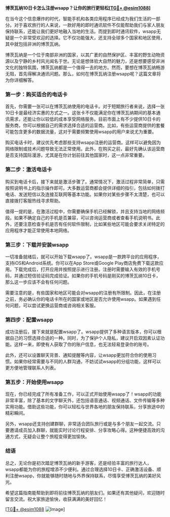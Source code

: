 **博茨瓦纳10日卡怎么注册wsapp？让你的旅行更轻松[[TG💪+ @esim1088](https://t.me/s/esim1088)]**

在当今这个信息爆炸的时代，智能手机和各类应用程序已经成为我们生活的一部分。对于喜欢旅行的人来说，一款好用的即时通讯软件不仅能帮助我们与家人朋友保持联系，还能让我们更好地融入当地的生活。而提到即时通讯软件，wsapp无疑是一个非常受欢迎的选择。它不仅功能强大，还支持全球多个国家和地区使用，其中就包括非洲的博茨瓦纳。

博茨瓦纳是一个位于南部非洲的国家，以其广袤的自然保护区、丰富的野生动物资源以及宁静的乡村风光闻名于世。无论是想体验大自然的魅力，还是想要感受非洲文化的独特氛围，博茨瓦纳都是一个值得一去的地方。然而，要想在博茨瓦纳畅游无阻，首先得解决通讯问题。那么，如何在博茨瓦纳注册wsapp呢？这篇文章将为你详细解答。

### **第一步：购买适合的电话卡**

首先，你需要一张可以在博茨瓦纳使用的电话卡。对于短期旅行者来说，选择一张10日卡是最经济实惠的方式之一。这张卡不仅能满足你在博茨瓦纳期间的基本通讯需求，还能让你以较低的成本享受网络服务。目前市面上有不少提供10日卡的服务商，你可以根据自己的需求选择合适的运营商。比如，有些运营商提供的套餐可能包含更多的数据流量，这对于需要频繁使用wsapp的用户来说尤为重要。

购买电话卡时，建议优先考虑那些支持wsapp注册的运营商。这样可以避免因为网络限制或技术问题导致无法正常使用。此外，在购买之前，最好先确认该运营商是否支持国际漫游，尤其是在你计划前往其他国家时，这一点非常重要。

### **第二步：激活电话卡**

购买到电话卡后，接下来就是激活步骤了。通常情况下，激活过程非常简单，只需按照说明书上的指示操作即可。大多数运营商都会提供详细的指引，包括如何拨打电话、发送短信以及连接互联网等基本功能。如果你对某些步骤不太清楚，也可以直接拨打客服热线寻求帮助。

值得一提的是，在激活过程中，你需要确保手机已经解锁，并且支持当地的网络频段。如果不确定自己的手机是否兼容，可以咨询运营商或者查看手机说明书。此外，还要注意检查手机是否有任何软件限制，比如某些地区可能会要求关闭特定的应用程序才能正常使用本地网络。

### **第三步：下载并安装wsapp**

一切准备就绪后，就可以开始下载wsapp了。wsapp是一款跨平台的应用程序，支持iOS和Android系统。你可以在App Store或Google Play商店免费下载这款应用。下载完成后，打开应用并按照提示进行注册。注册时需要输入有效的手机号码，并通过短信验证码完成验证。如果你的手机号码是刚买的博茨瓦纳10日卡，那么这一步应该不会有任何问题。

需要注意的是，有些国家和地区可能会对wsapp的注册有所限制。因此，在注册之前，务必确认你的电话卡所在的国家或地区是否允许使用wsapp。如果遇到任何问题，可以尝试更换运营商或咨询相关客服。

### **第四步：配置wsapp**

成功注册后，接下来就是配置wsapp了。wsapp提供了多种语言版本，你可以根据自己的习惯选择合适的一种。同时，为了保护个人隐私，建议开启双因素认证功能。这样一来，即使有人获取了你的账户信息，也无法轻易登录你的账号。

此外，还可以设置聊天背景、通知提醒等内容，让wsapp更加符合你的使用习惯。如果你经常需要与不同的人群沟通，不妨试试wsapp的分组功能，这样可以更方便地管理联系人列表。

### **第五步：开始使用wsapp**

现在，你已经完成了所有准备工作，可以正式开始使用wsapp了！wsapp的功能非常丰富，除了基本的文字聊天外，还包括语音通话、视频通话、文件传输等多种实用功能。借助这些功能，你可以轻松与世界各地的朋友保持联系，分享旅途中的精彩瞬间。

另外，wsapp还支持创建群聊，非常适合团队旅行或是与多个朋友一起交流。只要邀请成员加入群聊，就能实时讨论行程安排、分享攻略心得。这种便捷高效的沟通方式，无疑会让整个旅程变得更加愉快。

### **结语**

总之，无论你是初次踏足博茨瓦纳的新手游客，还是经验丰富的旅行达人，wsapp都能为你的旅程增添不少便利。通过合理选择10日卡、正确激活设备、顺利注册wsapp，你就能够随时随地与外界保持联系，尽情享受博茨瓦纳的美好风光。

希望这篇指南能帮助到即将前往博茨瓦纳的朋友们。如果还有其他疑问，欢迎随时留言交流。祝大家旅途愉快，收获满满的美好回忆！

[[TG💪+ @esim1088](https://t.me/s/esim1088) ![Image](https://i.postimg.cc/4NQfJmqS/Snipaste-2025-05-13-00-14-12.png)]